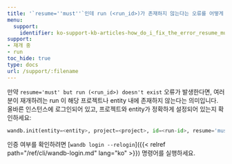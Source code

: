 ```yaml
---
title: '`resume=''must''`인데 run (<run_id>)가 존재하지 않는다는 오류를 어떻게 해결하나요?'
menu:
  support:
    identifier: ko-support-kb-articles-how_do_i_fix_the_error_resume_must_but_run_run_id_doesnt_exist
support:
- 재개 중
- run
toc_hide: true
type: docs
url: /support/:filename
---
```


만약 `resume='must' but run (<run_id>) doesn't exist` 오류가 발생한다면, 여러분이 재개하려는 run 이 해당 프로젝트나 entity 내에 존재하지 않는다는 의미입니다. 올바른 인스턴스에 로그인되어 있고, 프로젝트와 entity가 정확하게 설정되어 있는지 확인하세요:

```python
wandb.init(entity=<entity>, project=<project>, id=<run-id>, resume='must')
```

인증 여부를 확인하려면 [`wandb login --relogin`]({{< relref path="/ref/cli/wandb-login.md" lang="ko" >}}) 명령어를 실행하세요.